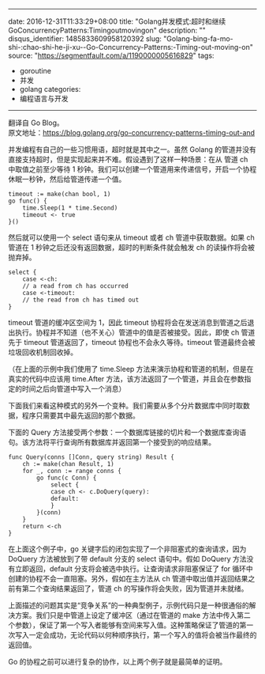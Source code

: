 
---
date: 2016-12-31T11:33:29+08:00
title: "Golang并发模式:超时和继续GoConcurrencyPatterns:Timingoutmovingon"
description: ""
disqus_identifier: 1485833609958120392
slug: "Golang-bing-fa-mo-shi-:chao-shi-he-ji-xu--Go-Concurrency-Patterns:-Timing-out-moving-on"
source: "https://segmentfault.com/a/1190000005616829"
tags: 
- goroutine 
- 并发 
- golang 
categories:
- 编程语言与开发
---

翻译自 Go Blog。\
原文地址：<https://blog.golang.org/go-concurrency-patterns-timing-out-and>

并发编程有自己的一些习惯用语，超时就是其中之一。虽然 Golang
的管道并没有直接支持超时，但是实现起来并不难。假设遇到了这样一种场景：在从
管道 ch 中取值之前至少等待 1
秒钟。我们可以创建一个管道用来传递信号，开启一个协程休眠一秒钟，然后给管道传递一个值。

    timeout := make(chan bool, 1)
    go func() {
        time.Sleep(1 * time.Second)
        timeout <- true
    }()

然后就可以使用一个 select 语句来从 timeout 或者 ch 管道中获取数据。如果
ch 管道在 1 秒钟之后还没有返回数据，超时的判断条件就会触发 ch
的读操作将会被抛弃掉。

    select {
        case <-ch:
        // a read from ch has occurred
        case <-timeout:
        // the read from ch has timed out
    }

timeout 管道的缓冲区空间为 1，因此 timeout
协程将会在发送消息到管道之后退出执行。协程并不知道（也不关心）管道中的值是否被接受。因此，即使
ch 管道先于 timeout 管道返回了，timeout 协程也不会永久等待。timeout
管道最终会被垃圾回收机制回收掉。

（在上面的示例中我们使用了 time.Sleep
方法来演示协程和管道的机制，但是在真实的代码中应该用 time.After
方法，该方法返回了一个管道，并且会在参数指定的时间之后向管道中写入一个消息）

下面我们来看这种模式的另外一个变种。我们需要从多个分片数据库中同时取数据，程序只需要其中最先返回的那个数据。

下面的 Query
方法接受两个参数：一个数据库链接的切片和一个数据库查询语句。该方法将平行查询所有数据库并返回第一个接受到的响应结果。

    func Query(conns []Conn, query string) Result {
        ch := make(chan Result, 1)
        for _, conn := range conns {
            go func(c Conn) {
                select {
                case ch <- c.DoQuery(query):
                default:
                }
            }(conn)
        }
        return <-ch
    }

在上面这个例子中，go 关键字后的闭包实现了一个非阻塞式的查询请求，因为
DoQuery 方法被放到了带 default 分支的 select 语句中。假如 DoQuery
方法没有立即返回，default 分支将会被选中执行。让查询请求非阻塞保证了 for
循环中创建的协程不会一直阻塞。另外，假如在主方法从 ch
管道中取出值并返回结果之前有第二个查询结果返回了，管道 ch
的写操作将会失败，因为管道并未就绪。

上面描述的问题其实是“竞争关系”的一种典型例子，示例代码只是一种很通俗的解决方案。我们只是中管道上设定了缓冲区（通过在管道的
make
方法中传入第二个参数），保证了第一个写入者能够有空间来写入值。这种策略保证了管道的第一次写入一定会成功，无论代码以何种顺序执行，第一个写入的值将会被当作最终的返回值。

Go 的协程之前可以进行复杂的协作，以上两个例子就是最简单的证明。

